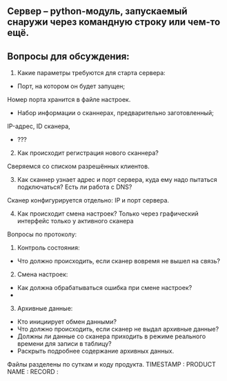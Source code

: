 ## Сервер – python-модуль, запускаемый снаружи через командную строку или чем-то ещё.

## Вопросы для обсуждения:

1. Какие параметры требуются для старта сервера:

- Порт, на котором он будет запущен;

Номер порта хранится в файле настроек.

- Набор информации о сканнерах, предварительно заготовленный;

IP-адрес, ID сканера,

- ???

2. Как происходит регистрация нового сканнера?

Сверяемся со списком разрешённых клиентов.

3. Как сканнер узнает адрес и порт сервера, куда ему надо пытаться подключаться? Есть ли работа с DNS?

Сканер конфигурируется отдельно: IP и порт сервера.

4. Как происходит смена настроек? Только через графический интерфейс только у активного сканера

Вопросы по протоколу:

1. Контроль состояния:

- Что должно происходить, если сканер вовремя не вышел на связь?

2. Смена настроек:

- Как должна обрабатываться ошибка при смене настроек?
-

3. Архивные данные:

- Кто инициирует обмен данными?
- Что должно происходить, если сканер не выдал архивные данные?
- Должны ли данные со сканера приходить в режиме реального времени для записи в таблицу?
- Раскрыть подробнее содержание архивных данных.

Файлы разделены по суткам и коду продукта.
TIMESTAMP : PRODUCT NAME : RECORD :
